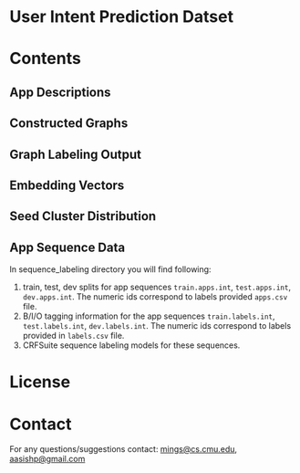 # User Intent Prediction Datset

# Contents

## App Descriptions

## Constructed Graphs

## Graph Labeling Output

## Embedding Vectors

## Seed Cluster Distribution


## App Sequence Data
In sequence_labeling directory you will find following:
1. train, test, dev splits for app sequences `train.apps.int`, `test.apps.int`, `dev.apps.int`. The numeric ids correspond to labels provided `apps.csv` file. 
2. B/I/O tagging information for the app sequences `train.labels.int`, `test.labels.int`, `dev.labels.int`. The numeric ids correspond to labels provided in `labels.csv` file.
3. CRFSuite sequence labeling models for these sequences. 



# License

# Contact
For any questions/suggestions contact: mings@cs.cmu.edu, aasishp@gmail.com
